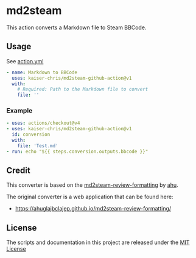 # md2steam

This action converts a Markdown file to Steam BBCode.

## Usage

See [action.yml](action.yml)

```yml
- name: Markdown to BBCode
  uses: kaiser-chris/md2steam-github-action@v1
  with:
    # Required: Path to the Markdown file to convert
    file: ''
```

### Example
```yml
- uses: actions/checkout@v4
- uses: kaiser-chris/md2steam-github-action@v1
  id: conversion
  with:
    file: 'Test.md'
- run: echo "${{ steps.conversion.outputs.bbcode }}"
```

## Credit
This converter is based on the [md2steam-review-formatting](https://github.com/ahuglajbclajep/md2steam-review-formatting) by [ahu](https://github.com/ahuglajbclajep).

The original converter is a web application that can be found here:
- https://ahuglajbclajep.github.io/md2steam-review-formatting/

## License

The scripts and documentation in this project are released under the [MIT License](LICENSE)
